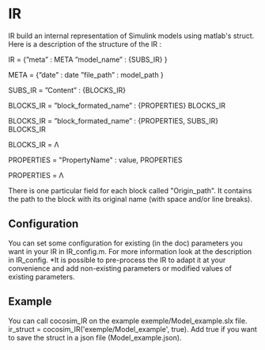 # IR

IR build an internal representation of Simulink models using matlab's struct.
Here is a description of the structure of the IR :

IR = {”meta” : META
      ”model_name” : {SUBS_IR}
      }
      
META = {”date” : date
        ”file_path” : model_path
        }
        
SUBS_IR = ”Content” : {BLOCKS_IR}

BLOCKS_IR = ”block_formated_name” : {PROPERTIES}
            BLOCKS_IR
            
BLOCKS_IR = ”block_formated_name” : {PROPERTIES, SUBS_IR}
            BLOCKS_IR
            
BLOCKS_IR =  Λ

PROPERTIES = "PropertyName" : value, PROPERTIES

PROPERTIES = Λ

There is one particular field for each block called "Origin_path". It contains the path to the block
with its original name (with space and/or line breaks).

## Configuration
You can set some configuration for existing (in the doc) parameters you want in your IR in
IR_config.m.
For more information look at the description in IR_config.
*It is possible to pre-process the IR to adapt it at your convenience and add non-existing
parameters or modified values of existing parameters.

## Example
You can call cocosim_IR on the example exemple/Model_example.slx file.
ir_struct = cocosim_IR('exemple/Model_example', true). Add true if you want
to save the struct in a json file (Model_example.json).
